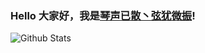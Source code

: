 ### Hello 大家好，我是[琴声已散丶弦犹微振](https://leif.fun)!

![Github Stats](https://github-readme-stats.vercel.app/api?username=leif160519&show_icons=true)

